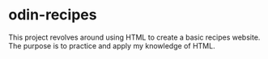 # odin-recipes
This project revolves around using HTML to create a basic recipes website.
The purpose is to practice and apply my knowledge of HTML.
